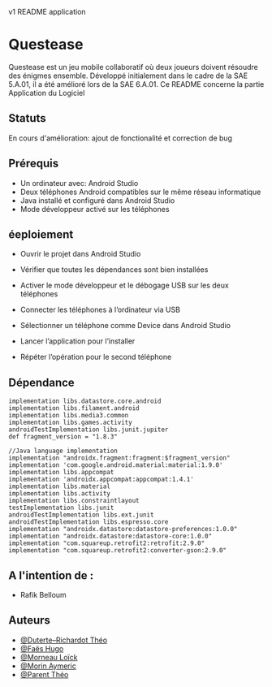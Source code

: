 v1 README application
# Questease

Questease est un jeu mobile collaboratif où deux joueurs doivent résoudre des énigmes ensemble. Développé initialement dans le cadre de la SAE 5.A.01, il a été amélioré lors de la SAE 6.A.01.
Ce README concerne la partie Application du Logiciel


## Statuts

En cours d'amélioration: ajout de fonctionalité et correction de bug
## Prérequis

- Un ordinateur avec:
  Android Studio
- Deux téléphones Android compatibles sur le même réseau informatique
- Java installé et configuré dans Android Studio
- Mode développeur activé sur les téléphones



## éeploiement

- Ouvrir le projet dans Android Studio
- Vérifier que toutes les dépendances sont bien installées

- Activer le mode développeur et le débogage USB sur les deux téléphones
- Connecter les téléphones à l’ordinateur via USB

- Sélectionner un téléphone comme Device dans Android Studio
- Lancer l’application pour l’installer
- Répéter l’opération pour le second téléphone



## Dépendance
    implementation libs.datastore.core.android
    implementation libs.filament.android
    implementation libs.media3.common
    implementation libs.games.activity
    androidTestImplementation libs.junit.jupiter
    def fragment_version = "1.8.3"

    //Java language implementation
    implementation "androidx.fragment:fragment:$fragment_version"
    implementation 'com.google.android.material:material:1.9.0'
    implementation libs.appcompat
    implementation 'androidx.appcompat:appcompat:1.4.1'
    implementation libs.material
    implementation libs.activity
    implementation libs.constraintlayout
    testImplementation libs.junit
    androidTestImplementation libs.ext.junit
    androidTestImplementation libs.espresso.core
    implementation "androidx.datastore:datastore-preferences:1.0.0"
    implementation "androidx.datastore:datastore-core:1.0.0"
    implementation "com.squareup.retrofit2:retrofit:2.9.0"
    implementation "com.squareup.retrofit2:converter-gson:2.9.0"
## A l'intention de :

- Rafik Belloum
## Auteurs

- [ @Duterte–Richardot Théo](https://github.com/Arirou)
- [ @Faës Hugo](https://github.com/TWP444)
- [ @Morneau Loïck]( https://github.com/Rafale2000 )
- [ @Morin Aymeric](https://github.com/Aymeric0000)
- [ @Parent Théo](https://github.com/letheos)
